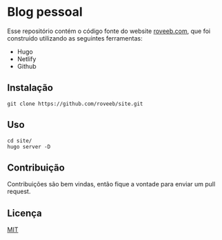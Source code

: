 # Blog pessoal

Esse repositório contém o código fonte do website [roveeb.com](roveeb.com), que foi construido utilizando as seguintes ferramentas:
* Hugo
* Netlify
* Github

## Instalação

```
git clone https://github.com/roveeb/site.git
```

## Uso
```
cd site/
hugo server -D
```

## Contribuição
Contribuições são bem vindas, então fique a vontade para enviar um pull request.

## Licença
[MIT](https://choosealicense.com/licenses/mit/)
